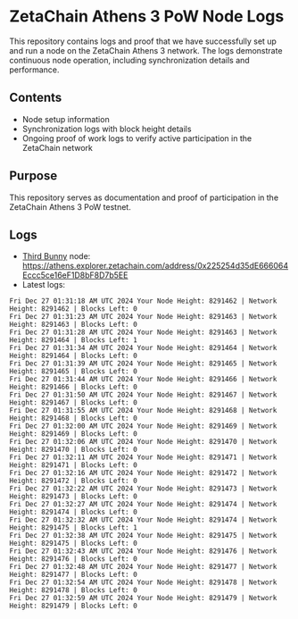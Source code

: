 # ZetaChain Athens 3 PoW Node Logs
This repository contains logs and proof that we have successfully set up and run a node on the ZetaChain Athens 3 network. The logs demonstrate continuous node operation, including synchronization details and performance.

## Contents
- Node setup information
- Synchronization logs with block height details
- Ongoing proof of work logs to verify active participation in the ZetaChain network

## Purpose
This repository serves as documentation and proof of participation in the ZetaChain Athens 3 PoW testnet.

## Logs

- [Third Bunny](https://thirdbunny.xyz/) node: https://athens.explorer.zetachain.com/address/0x225254d35dE666064Eccc5ce16eF1D8bF8D7b5EE
- Latest logs:
```
Fri Dec 27 01:31:18 AM UTC 2024 Your Node Height: 8291462 | Network Height: 8291462 | Blocks Left: 0
Fri Dec 27 01:31:23 AM UTC 2024 Your Node Height: 8291463 | Network Height: 8291463 | Blocks Left: 0
Fri Dec 27 01:31:28 AM UTC 2024 Your Node Height: 8291463 | Network Height: 8291464 | Blocks Left: 1
Fri Dec 27 01:31:34 AM UTC 2024 Your Node Height: 8291464 | Network Height: 8291464 | Blocks Left: 0
Fri Dec 27 01:31:39 AM UTC 2024 Your Node Height: 8291465 | Network Height: 8291465 | Blocks Left: 0
Fri Dec 27 01:31:44 AM UTC 2024 Your Node Height: 8291466 | Network Height: 8291466 | Blocks Left: 0
Fri Dec 27 01:31:50 AM UTC 2024 Your Node Height: 8291467 | Network Height: 8291467 | Blocks Left: 0
Fri Dec 27 01:31:55 AM UTC 2024 Your Node Height: 8291468 | Network Height: 8291468 | Blocks Left: 0
Fri Dec 27 01:32:00 AM UTC 2024 Your Node Height: 8291469 | Network Height: 8291469 | Blocks Left: 0
Fri Dec 27 01:32:06 AM UTC 2024 Your Node Height: 8291470 | Network Height: 8291470 | Blocks Left: 0
Fri Dec 27 01:32:11 AM UTC 2024 Your Node Height: 8291471 | Network Height: 8291471 | Blocks Left: 0
Fri Dec 27 01:32:16 AM UTC 2024 Your Node Height: 8291472 | Network Height: 8291472 | Blocks Left: 0
Fri Dec 27 01:32:22 AM UTC 2024 Your Node Height: 8291473 | Network Height: 8291473 | Blocks Left: 0
Fri Dec 27 01:32:27 AM UTC 2024 Your Node Height: 8291474 | Network Height: 8291474 | Blocks Left: 0
Fri Dec 27 01:32:32 AM UTC 2024 Your Node Height: 8291474 | Network Height: 8291475 | Blocks Left: 1
Fri Dec 27 01:32:38 AM UTC 2024 Your Node Height: 8291475 | Network Height: 8291475 | Blocks Left: 0
Fri Dec 27 01:32:43 AM UTC 2024 Your Node Height: 8291476 | Network Height: 8291476 | Blocks Left: 0
Fri Dec 27 01:32:48 AM UTC 2024 Your Node Height: 8291477 | Network Height: 8291477 | Blocks Left: 0
Fri Dec 27 01:32:54 AM UTC 2024 Your Node Height: 8291478 | Network Height: 8291478 | Blocks Left: 0
Fri Dec 27 01:32:59 AM UTC 2024 Your Node Height: 8291479 | Network Height: 8291479 | Blocks Left: 0
```
